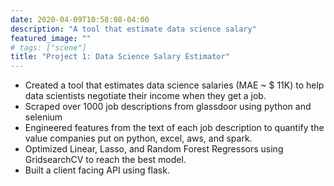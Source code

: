 ```yaml
---
date: 2020-04-09T10:58:08-04:00
description: "A tool that estimate data science salary"
featured_image: ""
# tags: ["scene"]
title: "Project 1: Data Science Salary Estimator"
---
```


* Created a tool that estimates data science salaries (MAE ~ $ 11K) to help data scientists negotiate their income when they get a job.
* Scraped over 1000 job descriptions from glassdoor using python and selenium
* Engineered features from the text of each job description to quantify the value companies put on python, excel, aws, and spark.
* Optimized Linear, Lasso, and Random Forest Regressors using GridsearchCV to reach the best model.
* Built a client facing API using flask.